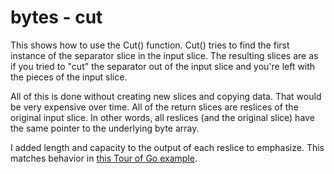 # bytes - cut

This shows how to use the Cut() function. Cut() tries to find the first instance of the separator slice in the input slice. The resulting slices are as if you tried to "cut" the separator out of the input slice and you're left with the pieces of the input slice.

All of this is done without creating new slices and copying data. That would be very expensive over time. All of the return slices are reslices of the original input slice. In other words, all reslices (and the original slice) have the same pointer to the underlying byte array.

I added length and capacity to the output of each reslice to emphasize. This matches behavior in [this Tour of Go example](https://github.com/kengibson1111/tour-of-go/tree/master/moretypes/tourofgo-moretypes-sliceslencap).

